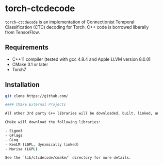 # torch-ctcdecode

`torch-ctcdecode` is an implementation of Connectionist Temporal Classification (CTC) decoding for Torch. C++ code is borrowed liberally from TensorFlow.

## Requirements

- C++11 compiler (tested with gcc 4.8.4 and Apple LLVM version 8.0.0)
- CMake 3.1 or later
- Torch7

## Installation

```bash
git clone https://github.com/

#### CMake External Projects

All other 3rd party C++ libraries will be downloaded, built, linked, and installed (if necessary) by CMake. Libraries are statically linked unless they are LGPL, in which case they are dynamically linked.

CMake will download the following libraries:

- Eigen3
- GFlags
- GLog
- KenLM (LGPL, dynamically linked)
- Marisa (LGPL)

See the `lib/ctcdecode/cmake/` directory for more details.
